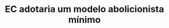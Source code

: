 ---
title: "EC adotaria um modelo abolicionista mínimo"
infoslide: "O abolicionismo mínimo é uma teoria que tem como foco a abolição da prisão e do sistema penal atual, que funciona a partir da imposição, por parte de um tribunal dirigido por um juiz de uma pena proporcional à gravidade da transgressão cometida. O modelo abolicionista admite como alternativa aos castigos, a mediação de conflitos, em que as pessoas envolvidas no litígio (inc. vitimas) discutem o método de resolução do problema com vista à reparação do prejuízo, abdicando, assim, do enclausuramento. Este modelo seria aplicável a pequena e média criminalidade"
round: "Final"
weight: 5
videos: []
tags: []
layout: "motion"
categories: ["motions"]
---
